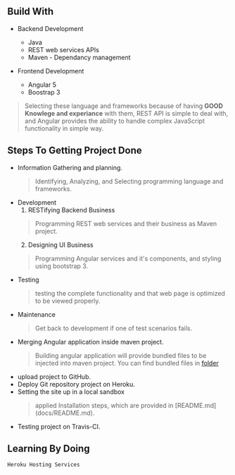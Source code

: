 ## Build With

- Backend Development
  - Java  
  - REST web services APIs
  - Maven - Dependancy management 
  
  
- Frontend Development 
  - Angular 5
  - Boostrap 3
  
> Selecting these language and frameworks because of having **GOOD Knowlege and experiance** with them, REST API is simple to    deal with, and Angular provides the ability to handle complex JavaScript functionality in simple way.

  




## Steps To Getting Project Done
- Information Gathering and planning.
   > Identifying, Analyzing, and Selecting programming language and frameworks.
- Development
   1. RESTifying Backend Business
     > Programming REST web services and their business as Maven project.
   2. Designing UI Business 
     > Programming  Angular services and it's components, and styling using bootstrap 3.
- Testing 
   >  testing the complete functionality and that web page is optimized to be viewed properly. 
- Maintenance
   > Get back to development if one of test scenarios fails.
- Merging Angular application inside maven project.
   > Building angular application will provide bundled files to be injected into maven project.
   > You can find bundled files in [folder](docs/src/webapp)
- upload project to GitHub.
- Deploy Git repository project on Heroku.
- Setting the site up in a local sandbox
   > applied Installation steps, which are provided in [README.md] (docs/README.md).  
- Testing project on Travis-CI.






## Learning By Doing

```Heroku Hosting Services```

